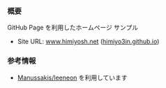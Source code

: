 ### 概要
GitHub Page を利用したホームページ サンプル
- Site URL: www.himiyosh.net ([himiyo3in.github.io](https://Qur1ous.github.io/About))

### 参考情報
- [Manussakis/leeneon](https://github.com/Manussakis/leeneon) を利用しています
